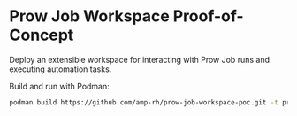 # Prow Job Workspace Proof-of-Concept
Deploy an extensible workspace for interacting with Prow Job runs and executing automation tasks.

Build and run with Podman:
```bash
podman build https://github.com/amp-rh/prow-job-workspace-poc.git -t prow-jobs-workspace && podman run -it prow-jobs-workspace
```